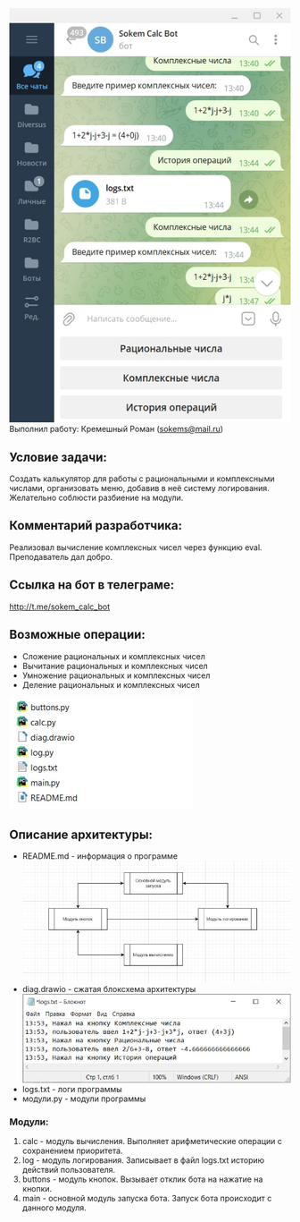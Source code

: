 ![Бот](pic0.jpg)<br>
Выполнил работу: Кремешный Роман (sokems@mail.ru)

## Условие задачи: 
Создать калькулятор для работы с рациональными и комплексными числами, организовать меню, добавив в неё систему логирования. Желательно соблюсти разбиение на модули.

## Комментарий разработчика: 
Реализовал вычисление комплексных чисел через функцию eval. Преподаватель дал добро.

## Ссылка на бот в телеграме:
http://t.me/sokem_calc_bot

## Возможные операции: 
+ Сложение рациональных и комплексных чисел
+ Вычитание рациональных и комплексных чисел
+ Умножение рациональных и комплексных чисел
+ Деление рациональных и комплексных чисел

![Архитектура](pic1.jpg)
## Описание архитектуры:
- README.md - информация о программе
![Диаграмма](pic2.jpg)
- diag.drawio - сжатая блоксхема архитектуры
![Логи](pic3.jpg)
- logs.txt - логи программы
- модули.py - модули программы

### Модули:
1. calc - модуль вычисления. Выполняет арифметические операции с сохранением приоритета.
2. log - модуль логирования. Записывает в файл logs.txt историю действий пользователя.
3. buttons - модуль кнопок. Вызывает отклик бота на нажатие на кнопки.
4. main - основной модуль запуска бота. Запуск бота происходит с данного модуля.


